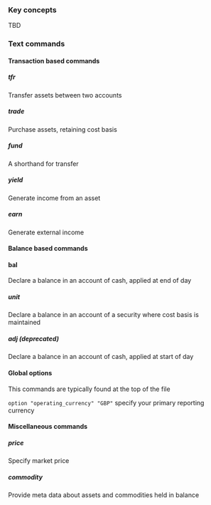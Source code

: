 
### Key concepts
TBD

### Text commands
#### Transaction based commands
##### tfr
Transfer assets between two accounts
##### trade
Purchase assets, retaining cost basis
##### fund
A shorthand for transfer
##### yield
Generate income from an asset
##### earn
Generate external income
#### Balance based commands
#### bal
Declare a balance in an account of cash, applied at end of day
##### unit
Declare a balance in an account of a security where cost basis is maintained
##### adj (deprecated)
Declare a balance in an account of cash, applied at start of day

#### Global options
This commands are typically found at the top of the file

`option "operating_currency" "GBP"`
specify your primary reporting currency

#### Miscellaneous commands
##### price
Specify market price
##### commodity
Provide meta data about assets and commodities held in balance
